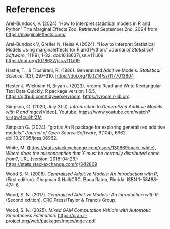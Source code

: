 # References

Arel-Bundock, V. (2024) “How to interpret statistical models in R and Python” The Marginal Effects Zoo. Retrieved September 2nd, 2024 from https://marginaleffects.com/

Arel-Bundock V, Greifer N, Heiss A (2024). “How to Interpret Statistical Models Using marginaleffects for R and Python.” _Journal of Statistical Software_, 111(9), 1-32. doi:10.18637/jss.v111.i09 https://doi.org/10.18637/jss.v111.i09.

Hastie, T., & Tibshirani, R. (1986). Generalized Additive Models. _Statistical Science_, 1(3), 297–310. https://doi.org/10.1214/ss/1177013604

Hester J, Wickham H, Bryan J (2023). vroom: Read and Write Rectangular Text Data Quickly. R package version 1.6.5, https://github.com/tidyverse/vroom, https://vroom.r-lib.org. 

Simpson, G. (2020, July 31st). _Introduction to Generalized Additive Models with R and mgcv_[Video]. Youtube. https://www.youtube.com/watch?v=sgw4cu8hrZM

Simpson G. (2024). “gratia: An R package for exploring generalized additive models.” _Journal of Open Source Software_, 9(104), 6962. doi:10.21105/joss.06962. 

White, M. (https://stats.stackexchange.com/users/130869/mark-white), _Where does the misconception that Y must be normally distributed come from?_, URL (version: 2018-04-26): https://stats.stackexchange.com/q/342809

Wood S. N. (2006). _Generalized Additive Models: An Introduction with R_, (First edition). Chapman & Hall/CRC, Boca Raton, Florida. ISBN 1-58488-474-6.

Wood, S. N. (2017). _Generalized Additive Models : An Introduction with R_ (Second edition). CRC Press/Taylor & Francis Group.

Wood, S. N. (2025). _Mixed GAM Computation Vehicle with Automatic Smoothness Estimation._ https://cran.r-project.org/web/packages/mgcv/mgcv.pdf
